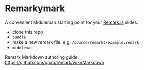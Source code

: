 # Remarkymark

A convenient Middleman starting point for your [Remark.js](http://remarkjs.com/) slides.

- clone this repo
- `bundle`
- make a new remark file, e.g. `/source/remarks/example.remark`
- `middleman`

Remark Markdown authoring guide: https://github.com/gnab/remark/wiki/Markdown
